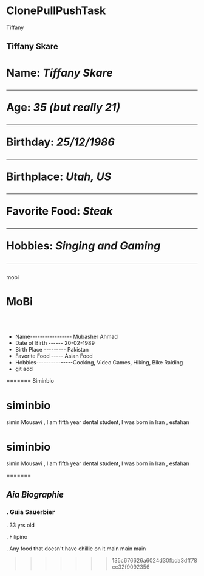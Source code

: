 # ClonePullPushTask
Tiffany

## **Tiffany Skare**


Name: *Tiffany Skare* <hr>
Age: *35 (but really 21)* <hr>
Birthday: *25/12/1986* <hr>
Birthplace: *Utah, US* <hr>
Favorite Food: *Steak* <hr>
Hobbies: *Singing and Gaming* <hr>
=======
mobi
<br>

# **MoBi** # 


<br>
<br>

* Name----------------- Mubasher Ahmad          
* Date of Birth ------ 20-02-1989
* Birth Place  --------- Pakistan
* Favorite Food ----- Asian Food
* Hobbies---------------Cooking, Video Games, Hiking, Bike Raiding 
* git add


=======
Siminbio
# siminbio
simin Mousavi , I am fifth year dental student, I was born in Iran , esfahan
# siminbio
simin Mousavi , I am fifth year dental student, I was born in Iran , esfahan


=======
## ***Aia Biographie***

### . Guia Sauerbier
. 33 yrs old

. Filipino

. Any food that doesn't have chillie on it
 main
main
main
>>>>>>> 135c676626a6024d30fbda3dff78cc32f9092356
